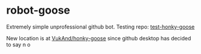 # robot-goose
Extremely simple unprofessional github bot.
Testing repo: [test-honky-goose](https://github.com/DesktopGooseUnofficial/test-honky-goose)

New location is at [VukAnd/honky-goose](https://github.com/VukAnd/honky-goose) since github desktop has decided to say n o
